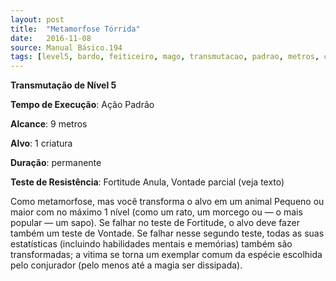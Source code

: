 ```yaml
---
layout: post
title:  "Metamorfose Tórrida"
date:   2016-11-08
source: Manual Básico.194
tags: [level5, bardo, feiticeiro, mago, transmutacao, padrao, metros, criatura, permanente, fortitude, vontade, parcial, anula]
---
```


**Transmutação de Nível 5**

**Tempo de Execução**: Ação Padrão

**Alcance**: 9 metros

**Alvo**: 1 criatura

**Duração**: permanente

**Teste de Resistência**: Fortitude Anula, Vontade parcial (veja texto)

Como metamorfose, mas você transforma o alvo em um animal Pequeno ou maior com no máximo 1 nível (como um rato, um morcego ou — o mais popular — um sapo).
Se falhar no teste de Fortitude, o alvo deve fazer também um teste de Vontade. 
Se falhar nesse segundo teste, todas as suas estatísticas (incluindo habilidades mentais e memórias) também são transformadas; a vitima se torna um exemplar comum da espécie escolhida pelo conjurador (pelo menos até a magia ser dissipada).